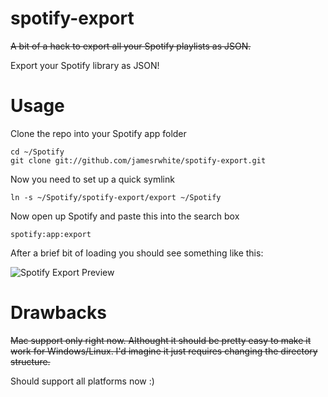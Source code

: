 spotify-export
==============

~~A bit of a hack to export all your Spotify playlists as JSON.~~

Export your Spotify library as JSON!

Usage
======

Clone the repo into your Spotify app folder
````
cd ~/Spotify
git clone git://github.com/jamesrwhite/spotify-export.git
````
Now you need to set up a quick symlink
````
ln -s ~/Spotify/spotify-export/export ~/Spotify
````

Now open up Spotify and paste this into the search box
````
spotify:app:export
````

After a brief bit of loading you should see something like this:

![Spotify Export Preview](http://i.imgur.com/mbLGGbT.png)

Drawbacks
========
~~Mac support only right now. Althought it should be pretty easy to make it work for Windows/Linux. I'd imagine it just requires changing the directory structure.~~

Should support all platforms now :)
